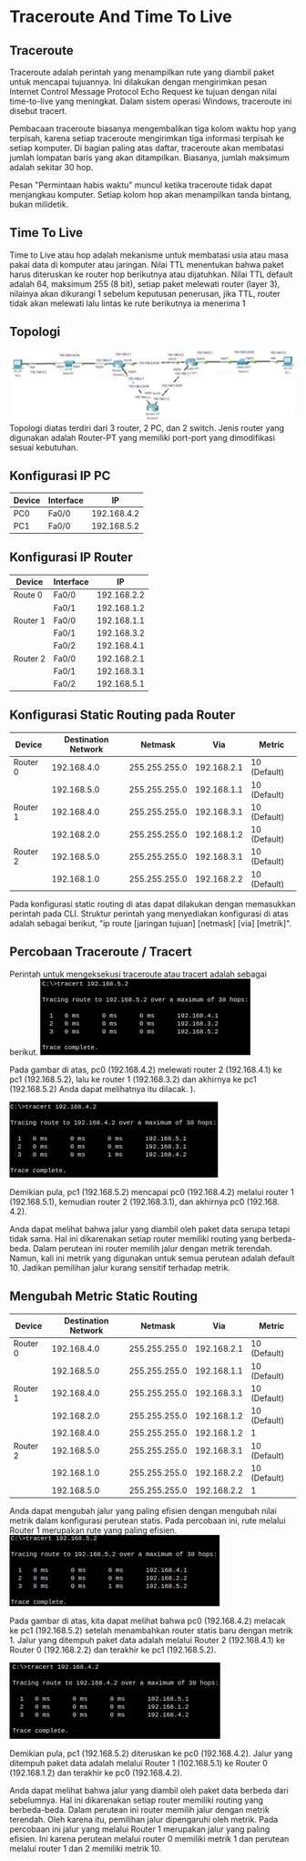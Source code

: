 # Traceroute And Time To Live
## Traceroute
Traceroute adalah perintah yang menampilkan rute yang diambil paket untuk mencapai tujuannya. Ini dilakukan dengan mengirimkan pesan Internet Control Message Protocol Echo Request ke tujuan dengan nilai time-to-live yang meningkat. Dalam sistem operasi Windows, traceroute ini disebut tracert.

Pembacaan traceroute biasanya mengembalikan tiga kolom waktu hop yang terpisah, karena setiap traceroute mengirimkan tiga informasi terpisah ke setiap komputer. Di bagian paling atas daftar, traceroute akan membatasi jumlah lompatan baris yang akan ditampilkan. Biasanya, jumlah maksimum adalah sekitar 30 hop.

Pesan "Permintaan habis waktu" muncul ketika traceroute tidak dapat menjangkau komputer. Setiap kolom hop akan menampilkan tanda bintang, bukan milidetik.

## Time To Live
Time to Live atau hop adalah mekanisme untuk membatasi usia atau masa pakai data di komputer atau jaringan. Nilai TTL menentukan bahwa paket harus diteruskan ke router hop berikutnya atau dijatuhkan. Nilai TTL default adalah 64, maksimum 255 (8 bit), setiap paket melewati router (layer 3), nilainya akan dikurangi 1 sebelum keputusan penerusan, jika TTL, router tidak akan melewati lalu lintas ke rute berikutnya ia menerima 1

## Topologi
![](https://raw.githubusercontent.com/argarafiar/praktikum-pkj/main/minggu8/asset/WhatsApp%20Image%202022-10-16%20at%2009.19.46.jpeg)
Topologi diatas terdiri dari 3 router, 2 PC, dan 2 switch. Jenis router yang digunakan adalah Router-PT yang memiliki port-port yang dimodifikasi sesuai kebutuhan.

## Konfigurasi IP PC
| Device | Interface | IP |
| ------ | ------ | ------ |
| PC0 | Fa0/0 | 192.168.4.2 |
| PC1 | Fa0/0 | 192.168.5.2 |

## Konfigurasi IP Router
| Device | Interface | IP |
| ------ | ------ | ------ |
| Route 0 | Fa0/0 | 192.168.2.2 |
|  | Fa0/1 | 192.168.1.2 |
|Router 1 | Fa0/0 | 192.168.1.1 |
|  | Fa0/1 | 192.168.3.2 |
|  | Fa0/2 | 192.168.4.1 |
| Router 2 | Fa0/0 | 192.168.2.1 |
|  | Fa0/1 | 192.168.3.1 |
|  | Fa0/2 | 192.168.5.1 |

## Konfigurasi Static Routing pada Router
| Device | Destination Network | Netmask | Via | Metric |
| ------ | ------ | ------ | ------ | ------ |
| Router 0	 | 192.168.4.0	 | 255.255.255.0 | 192.168.2.1 | 10 (Default) |
|  | 192.168.5.0 | 255.255.255.0 | 192.168.1.1 | 10 (Default) |
| Router 1 | 192.168.4.0 | 255.255.255.0 | 192.168.3.1 | 10 (Default) |
|  | 192.168.2.0 | 255.255.255.0 | 192.168.1.2 | 10 (Default) |
| Router 2 | 192.168.5.0 | 255.255.255.0 | 192.168.3.1 | 10 (Default) |
|  | 192.168.1.0 | 255.255.255.0 | 192.168.2.2 | 10 (Default) |

Pada konfigurasi static routing di atas dapat dilakukan dengan memasukkan perintah pada CLI. Struktur perintah yang menyediakan konfigurasi di atas adalah sebagai berikut, "ip route [jaringan tujuan] [netmask] [via] [metrik]".

## Percobaan Traceroute / Tracert
Perintah untuk mengeksekusi traceroute atau tracert adalah sebagai berikut.
![](https://raw.githubusercontent.com/argarafiar/praktikum-pkj/main/minggu8/asset/WhatsApp%20Image%202022-10-16%20at%2009.49.49%20(1).jpeg)

Pada gambar di atas, pc0 (192.168.4.2) melewati router 2 (192.168.4.1) ke pc1 (192.168.5.2), lalu ke router 1 (192.168.3.2) dan akhirnya ke pc1 (192.168.5.2) Anda dapat melihatnya itu dilacak. ).

![](https://github.com/argarafiar/praktikum-pkj/blob/main/minggu8/asset/WhatsApp%20Image%202022-10-16%20at%2009.52.27.jpeg?raw=true)

Demikian pula, pc1 (192.168.5.2) mencapai pc0 (192.168.4.2) melalui router 1 (192.168.5.1), kemudian router 2 (192.168.3.1), dan akhirnya pc0 (192.168. 4.2).

Anda dapat melihat bahwa jalur yang diambil oleh paket data serupa tetapi tidak sama. Hal ini dikarenakan setiap router memiliki routing yang berbeda-beda. Dalam perutean ini router memilih jalur dengan metrik terendah. Namun, kali ini metrik yang digunakan untuk semua perutean adalah default 10. Jadikan pemilihan jalur kurang sensitif terhadap metrik.

## Mengubah Metric Static Routing
| Device | Destination Network | Netmask | Via | Metric |
| ------ | ------ | ------ | ------ | ------ |
| Router 0	 | 192.168.4.0	 | 255.255.255.0 | 192.168.2.1 | 10 (Default) |
|  | 192.168.5.0 | 255.255.255.0 | 192.168.1.1 | 10 (Default) |
| Router 1 | 192.168.4.0 | 255.255.255.0 | 192.168.3.1 | 10 (Default) |
|  | 192.168.2.0 | 255.255.255.0 | 192.168.1.2 | 10 (Default) |
|  | 192.168.4.0 | 255.255.255.0 | 192.168.1.2 | 1 |
| Router 2 | 192.168.5.0 | 255.255.255.0 | 192.168.3.1 | 10 (Default) |
|  | 192.168.1.0 | 255.255.255.0 | 192.168.2.2 | 10 (Default) |
|  | 192.168.5.0 | 255.255.255.0 | 192.168.2.2 | 1 |

Anda dapat mengubah jalur yang paling efisien dengan mengubah nilai metrik dalam konfigurasi perutean statis. Pada percobaan ini, rute melalui Router 1 merupakan rute yang paling efisien.
![](https://raw.githubusercontent.com/argarafiar/praktikum-pkj/main/minggu8/asset/WhatsApp%20Image%202022-10-16%20at%2010.01.41.jpeg)

Pada gambar di atas, kita dapat melihat bahwa pc0 (192.168.4.2) melacak ke pc1 (192.168.5.2) setelah menambahkan router statis baru dengan metrik 1. Jalur yang ditempuh paket data adalah melalui Router 2 (192.168.4.1) ke Router 0 (192.168.2.2) dan terakhir ke pc1 (192.168.5.2).

![](https://raw.githubusercontent.com/argarafiar/praktikum-pkj/main/minggu8/asset/WhatsApp%20Image%202022-10-16%20at%2010.02.51.jpeg)

Demikian pula, pc1 (192.168.5.2) diteruskan ke pc0 (192.168.4.2). Jalur yang ditempuh paket data adalah melalui Router 1 (102.168.5.1) ke Router 0 (192.168.1.2) dan terakhir ke pc0 (192.168.4.2).

Anda dapat melihat bahwa jalur yang diambil oleh paket data berbeda dari sebelumnya. Hal ini dikarenakan setiap router memiliki routing yang berbeda-beda. Dalam perutean ini router memilih jalur dengan metrik terendah. Oleh karena itu, pemilihan jalur dipengaruhi oleh metrik. Pada percobaan ini jalur yang melalui Router 1 merupakan jalur yang paling efisien. Ini karena perutean melalui router 0 memiliki metrik 1 dan perutean melalui router 1 dan 2 memiliki metrik 10.